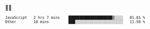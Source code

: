 ### 👨‍💻

<!--START_SECTION:waka-->

```text
JavaScript   2 hrs 7 mins    ████████████████████▒░░░░   81.81 %
Other        18 mins         ███░░░░░░░░░░░░░░░░░░░░░░   11.58 %
```

<!--END_SECTION:waka-->
